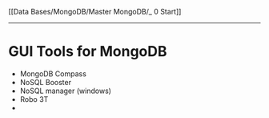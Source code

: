 [[Data Bases/MongoDB/Master MongoDB/_ 0 Start]]


---
# GUI Tools for MongoDB

- MongoDB Compass
- NoSQL Booster
- NoSQL manager (windows)
- Robo 3T
- 








